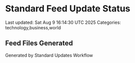 # Standard Feed Update Status
Last updated: Sat Aug  9 16:14:30 UTC 2025
Categories: technology,business,world

## Feed Files Generated

Generated by Standard Updates Workflow
